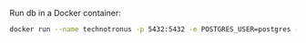 Run db in a Docker container:

```sh
docker run --name technotronus -p 5432:5432 -e POSTGRES_USER=postgres -e POSTGRES_PASSWORD=postgres -e POSTGRES_DB=technotronus -e JAVA_OPTS="-Xms512m -Xmx2g" -v postgres-data:/var/lib/postgresql/data postgres
```


